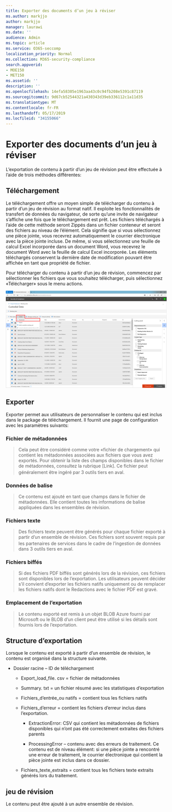 ```yaml
---
title: Exporter des documents d’un jeu à réviser
ms.author: markjjo
author: markjjo
manager: laurawi
ms.date: ''
audience: Admin
ms.topic: article
ms.service: O365-seccomp
localization_priority: Normal
ms.collection: M365-security-compliance
search.appverid:
- MOE150
- MET150
ms.assetid: ''
description: ''
ms.openlocfilehash: 14efa58305e1963aa43c0c94fb208e5391c87119
ms.sourcegitcommit: 9d67cb52544321a430343d39eb336112c1a11d35
ms.translationtype: MT
ms.contentlocale: fr-FR
ms.lasthandoff: 05/17/2019
ms.locfileid: "34155066"
---
```

# <a name="export-documents-from-a-review-set"></a>Exporter des documents d’un jeu à réviser

L’exportation de contenu à partir d’un jeu de révision peut être effectuée à l’aide de trois méthodes différentes:

## <a name="download"></a>Téléchargement

Le téléchargement offre un moyen simple de télécharger du contenu à partir d’un jeu de révision au format natif. Il exploite les fonctionnalités de transfert de données du navigateur, de sorte qu’une invite de navigateur s’affiche une fois que le téléchargement est prêt. Les fichiers téléchargés à l’aide de cette méthode seront Zippés dans un fichier conteneur et seront des fichiers au niveau de l’élément. Cela signifie que si vous sélectionnez une pièce jointe, vous recevrez automatiquement le courrier électronique avec la pièce jointe incluse. De même, si vous sélectionnez une feuille de calcul Excel incorporée dans un document Word, vous recevrez le document Word avec la feuille de calcul Excel incorporée. Les éléments téléchargés conservent la dernière date de modification pouvant être affichée en tant que propriété de fichier.

Pour télécharger du contenu à partir d’un jeu de révision, commencez par sélectionner les fichiers que vous souhaitez télécharger, puis sélectionnez «Télécharger» sous le menu actions.

![Capture d’écran d’une description d’ordinateur générée automatiquement](../media/eDiscoDownload.png)

## <a name="export"></a>Exporter

Exporter permet aux utilisateurs de personnaliser le contenu qui est inclus dans le package de téléchargement. Il fournit une page de configuration avec les paramètres suivants:

### <a name="metadata-file"></a>Fichier de métadonnées

> Cela peut être considéré comme votre «fichier de chargement» qui contient les métadonnées associées aux fichiers que vous avez exportés. Pour obtenir la liste des champs disponibles dans le fichier de métadonnées, consultez la rubrique \[Link\]. Ce fichier peut généralement être ingéré par 3<sup></sup> outils tiers en aval.

### <a name="tag-data"></a>Données de balise

> Ce contenu est ajouté en tant que champs dans le fichier de métadonnées. Elle contient toutes les informations de balise appliquées dans les ensembles de révision.

### <a name="text-files"></a>Fichiers texte

> Des fichiers texte peuvent être générés pour chaque fichier exporté à partir d’un ensemble de révision. Ces fichiers sont souvent requis par les partenaires de services dans le cadre de l’ingestion<sup></sup> de données dans 3 outils tiers en aval.

### <a name="redacted-files"></a>Fichiers biffés

> Si des fichiers PDF biffés sont générés lors de la révision, ces fichiers sont disponibles lors de l’exportation. Les utilisateurs peuvent décider s’il convient d’exporter les fichiers natifs uniquement ou de remplacer les fichiers natifs dont le Redactions avec le fichier PDF est gravé.

### <a name="export-location"></a>Emplacement de l’exportation

> Le contenu exporté est remis à un objet BLOB Azure fourni par Microsoft ou le BLOB d’un client peut être utilisé si les détails sont fournis lors de l’exportation.

## <a name="export-structure"></a>Structure d’exportation

Lorsque le contenu est exporté à partir d’un ensemble de révision, le contenu est organisé dans la structure suivante.

  - Dossier racine – ID de téléchargement
    
      - Export\_load\_file. csv = fichier de métadonnées
    
      - Summary. txt = un fichier résumé avec les statistiques d’exportation
    
      - Fichiers\_d’entrée\_ou natifs = contient tous les fichiers natifs
    
      - Fichiers\_d’erreur = contient les fichiers d’erreur inclus dans l’exportation.
        
          - ExtractionError: CSV qui contient les métadonnées de fichiers disponibles qui n’ont pas été correctement extraites des fichiers parents
        
          - ProcessingError – contenu avec des erreurs de traitement. Ce contenu est de niveau élément: si une pièce jointe a rencontré une erreur de traitement, le courrier électronique qui contient la pièce jointe est inclus dans ce dossier.
    
      - Fichiers\_texte\_extraits = contient tous les fichiers texte extraits générés lors du traitement.

## <a name="review-set"></a>jeu de révision

Le contenu peut être ajouté à un autre ensemble de révision.